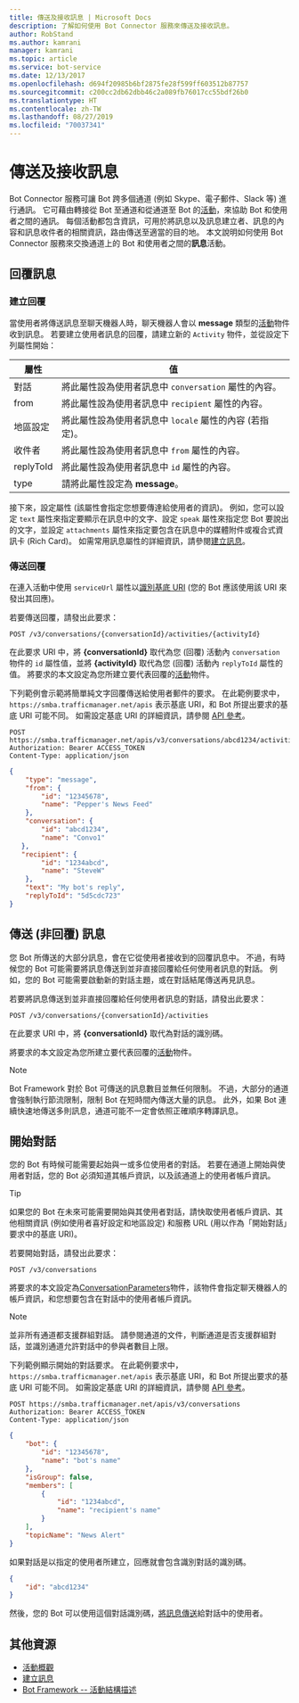 ```yaml
---
title: 傳送及接收訊息 | Microsoft Docs
description: 了解如何使用 Bot Connector 服務來傳送及接收訊息。
author: RobStand
ms.author: kamrani
manager: kamrani
ms.topic: article
ms.service: bot-service
ms.date: 12/13/2017
ms.openlocfilehash: d694f20985b6bf2875fe28f599ff603512b87757
ms.sourcegitcommit: c200cc2db62dbb46c2a089fb76017cc55bdf26b0
ms.translationtype: HT
ms.contentlocale: zh-TW
ms.lasthandoff: 08/27/2019
ms.locfileid: "70037341"
---
```

# <a name="send-and-receive-messages"></a>傳送及接收訊息

Bot Connector 服務可讓 Bot 跨多個通道 (例如 Skype、電子郵件、Slack 等) 進行通訊。 它可藉由轉接從 Bot 至通道和從通道至 Bot 的[活動](bot-framework-rest-connector-activities.md)，來協助 Bot 和使用者之間的通訊。 每個活動都包含資訊，可用於將訊息以及訊息建立者、訊息的內容和訊息收件者的相關資訊，路由傳送至適當的目的地。 本文說明如何使用 Bot Connector 服務來交換通道上的 Bot 和使用者之間的**訊息**活動。 

## <a id="create-reply"></a> 回覆訊息

### <a name="create-a-reply"></a>建立回覆 

當使用者將傳送訊息至聊天機器人時，聊天機器人會以 **message** 類型的[活動][]物件收到訊息。 若要建立使用者訊息的回覆，請建立新的 `Activity` 物件，並從設定下列屬性開始：

| 屬性 | 值 |
|----|----|
| 對話 | 將此屬性設為使用者訊息中 `conversation` 屬性的內容。 |
| from | 將此屬性設為使用者訊息中 `recipient` 屬性的內容。 |
| 地區設定 | 將此屬性設為使用者訊息中 `locale` 屬性的內容 (若指定)。 |
| 收件者 | 將此屬性設為使用者訊息中 `from` 屬性的內容。 |
| replyToId | 將此屬性設為使用者訊息中 `id` 屬性的內容。 |
| type | 請將此屬性設定為 **message**。 |

接下來，設定屬性 (該屬性會指定您想要傳達給使用者的資訊)。 例如，您可以設定 `text` 屬性來指定要顯示在訊息中的文字、設定 `speak` 屬性來指定您 Bot 要說出的文字，並設定 `attachments` 屬性來指定要包含在訊息中的媒體附件或複合式資訊卡 (Rich Card)。 如需常用訊息屬性的詳細資訊，請參閱[建立訊息](bot-framework-rest-connector-create-messages.md)。

### <a name="send-the-reply"></a>傳送回覆

在連入活動中使用 `serviceUrl` 屬性以[識別基底 URI](bot-framework-rest-connector-api-reference.md#base-uri) (您的 Bot 應該使用該 URI 來發出其回應)。 

若要傳送回覆，請發出此要求： 

```http
POST /v3/conversations/{conversationId}/activities/{activityId}
```

在此要求 URI 中，將 **{conversationId}** 取代為您 (回覆) 活動內 `conversation` 物件的 `id` 屬性值，並將 **{activityId}** 取代為您 (回覆) 活動內 `replyToId` 屬性的值。 將要求的本文設定為您所建立要代表回覆的[活動][]物件。

下列範例會示範將簡單純文字回覆傳送給使用者郵件的要求。 在此範例要求中，`https://smba.trafficmanager.net/apis` 表示基底 URI，和 Bot 所提出要求的基底 URI 可能不同。 如需設定基底 URI 的詳細資訊，請參閱 [API 參考](bot-framework-rest-connector-api-reference.md#base-uri)。

```http
POST https://smba.trafficmanager.net/apis/v3/conversations/abcd1234/activities/5d5cdc723 
Authorization: Bearer ACCESS_TOKEN 
Content-Type: application/json 
```

```json
{
    "type": "message",
    "from": {
        "id": "12345678",
        "name": "Pepper's News Feed"
    },
    "conversation": {
        "id": "abcd1234",
        "name": "Convo1"
   },
   "recipient": {
        "id": "1234abcd",
        "name": "SteveW"
    },
    "text": "My bot's reply",
    "replyToId": "5d5cdc723"
}
```

## <a id="send-message"></a> 傳送 (非回覆) 訊息

您 Bot 所傳送的大部分訊息，會在它從使用者接收到的回覆訊息中。 不過，有時候您的 Bot 可能需要將訊息傳送到並非直接回覆給任何使用者訊息的對話。 例如，您的 Bot 可能需要啟動新的對話主題，或在對話結尾傳送再見訊息。 

若要將訊息傳送到並非直接回覆給任何使用者訊息的對話，請發出此要求： 

```http
POST /v3/conversations/{conversationId}/activities
```

在此要求 URI 中，將 **{conversationId}** 取代為對話的識別碼。 
    
將要求的本文設定為您所建立要代表回覆的[活動][]物件。

> [!NOTE]
> Bot Framework 對於 Bot 可傳送的訊息數目並無任何限制。 不過，大部分的通道會強制執行節流限制，限制 Bot 在短時間內傳送大量的訊息。 此外，如果 Bot 連續快速地傳送多則訊息，通道可能不一定會依照正確順序轉譯訊息。

## <a name="start-a-conversation"></a>開始對話

您的 Bot 有時候可能需要起始與一或多位使用者的對話。 若要在通道上開始與使用者對話，您的 Bot 必須知道其帳戶資訊，以及該通道上的使用者帳戶資訊。 

> [!TIP]
> 如果您的 Bot 在未來可能需要開始與其使用者對話，請快取使用者帳戶資訊、其他相關資訊 (例如使用者喜好設定和地區設定) 和服務 URL (用以作為「開始對話」要求中的基底 URI)。 

若要開始對話，請發出此要求： 

```http
POST /v3/conversations
```

將要求的本文設定為[ConversationParameters][]物件，該物件會指定聊天機器人的帳戶資訊，和您想要包含在對話中的使用者帳戶資訊。

> [!NOTE]
> 並非所有通道都支援群組對話。 請參閱通道的文件，判斷通道是否支援群組對話，並識別通道允許對話中的參與者數目上限。

下列範例顯示開始的對話要求。 在此範例要求中，`https://smba.trafficmanager.net/apis` 表示基底 URI，和 Bot 所提出要求的基底 URI 可能不同。 如需設定基底 URI 的詳細資訊，請參閱 [API 參考](bot-framework-rest-connector-api-reference.md#base-uri)。

```http
POST https://smba.trafficmanager.net/apis/v3/conversations 
Authorization: Bearer ACCESS_TOKEN
Content-Type: application/json
```

```json
{
    "bot": {
        "id": "12345678",
        "name": "bot's name"
    },
    "isGroup": false,
    "members": [
        {
            "id": "1234abcd",
            "name": "recipient's name"
        }
    ],
    "topicName": "News Alert"
}
```

如果對話是以指定的使用者所建立，回應就會包含識別對話的識別碼。 

```json
{
    "id": "abcd1234"
}
```

然後，您的 Bot 可以使用這個對話識別碼，[將訊息傳送](#send-message)給對話中的使用者。

## <a name="additional-resources"></a>其他資源

- [活動概觀](bot-framework-rest-connector-activities.md)
- [建立訊息](bot-framework-rest-connector-create-messages.md)
- [Bot Framework -- 活動結構描述](https://aka.ms/botSpecs-activitySchema)

[活動]: bot-framework-rest-connector-api-reference.md#activity-object
[ConversationParameters]: bot-framework-rest-connector-api-reference.md#conversationparameters-object
